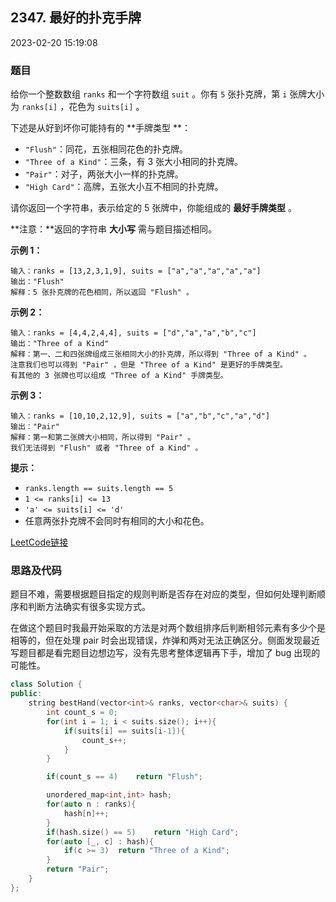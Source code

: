 ## 2347. 最好的扑克手牌

2023-02-20 15:19:08

### 题目

给你一个整数数组 ``ranks`` 和一个字符数组 ``suit`` 。你有 ``5`` 张扑克牌，第 ``i`` 张牌大小为 ``ranks[i]`` ，花色为 ``suits[i]`` 。

下述是从好到坏你可能持有的 **手牌类型 **：


- ``"Flush"``：同花，五张相同花色的扑克牌。
- ``"Three of a Kind"``：三条，有 3 张大小相同的扑克牌。
- ``"Pair"``：对子，两张大小一样的扑克牌。
- ``"High Card"``：高牌，五张大小互不相同的扑克牌。


请你返回一个字符串，表示给定的 5 张牌中，你能组成的 **最好手牌类型** 。

**注意：**返回的字符串 **大小写** 需与题目描述相同。

 

**示例 1：**

```
输入：ranks = [13,2,3,1,9], suits = ["a","a","a","a","a"]
输出："Flush"
解释：5 张扑克牌的花色相同，所以返回 "Flush" 。
```

**示例 2：**

```
输入：ranks = [4,4,2,4,4], suits = ["d","a","a","b","c"]
输出："Three of a Kind"
解释：第一、二和四张牌组成三张相同大小的扑克牌，所以得到 "Three of a Kind" 。
注意我们也可以得到 "Pair" ，但是 "Three of a Kind" 是更好的手牌类型。
有其他的 3 张牌也可以组成 "Three of a Kind" 手牌类型。
```

**示例 3：**

```
输入：ranks = [10,10,2,12,9], suits = ["a","b","c","a","d"]
输出："Pair"
解释：第一和第二张牌大小相同，所以得到 "Pair" 。
我们无法得到 "Flush" 或者 "Three of a Kind" 。
```

 

**提示：**


- ``ranks.length == suits.length == 5``
- ``1 <= ranks[i] <= 13``
- ``'a' <= suits[i] <= 'd'``
- 任意两张扑克牌不会同时有相同的大小和花色。



[LeetCode链接](https://leetcode-cn.com/problems/best-poker-hand/)

### 思路及代码

题目不难，需要根据题目指定的规则判断是否存在对应的类型，但如何处理判断顺序和判断方法确实有很多实现方式。

在做这个题目时我最开始采取的方法是对两个数组排序后判断相邻元素有多少个是相等的，但在处理 pair 时会出现错误，炸弹和两对无法正确区分。侧面发现最近写题目都是看完题目边想边写，没有先思考整体逻辑再下手，增加了 bug 出现的可能性。

```cpp
class Solution {
public:
    string bestHand(vector<int>& ranks, vector<char>& suits) {
        int count_s = 0;
        for(int i = 1; i < suits.size(); i++){
            if(suits[i] == suits[i-1]){
                count_s++;
            }
        }

        if(count_s == 4)    return "Flush";

        unordered_map<int,int> hash;
        for(auto n : ranks){
            hash[n]++;
        }
        if(hash.size() == 5)    return "High Card";
        for(auto [_, c] : hash){
            if(c >= 3)  return "Three of a Kind";
        }
        return "Pair";
    }
};
```